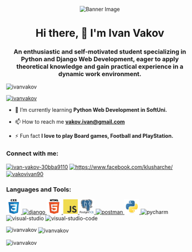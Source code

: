 <p align="center">
  <img src="https://media3.giphy.com/media/coxQHKASG60HrHtvkt/giphy.gif?cid=ecf05e476qbjkr6mgf03dkwsc0e0424dvoc0tnqi57ih1y4q&ep=v1_gifs_related&rid=giphy.gif&ct=g" alt="Banner Image" width="800" height="400">
</p>


<h1 align="center">Hi there, 👋 I'm Ivan Vakov</h1>
<h3 align="center">An enthusiastic and self-motivated student specializing in Python and Django Web Development, eager to apply theoretical knowledge and gain practical experience in a dynamic work environment.</h3>

<p align="left"> <img src="https://komarev.com/ghpvc/?username=ivanvakov&label=Profile%20views&color=0e75b6&style=flat" alt="ivanvakov" /> </p>

<p align="left"> <a href="https://github.com/ryo-ma/github-profile-trophy"><img src="https://github-profile-trophy.vercel.app/?username=ivanvakov" alt="ivanvakov" /></a> </p>

- 🌱 I’m currently learning **Python Web Development in SoftUni.**

- 📫 How to reach me **vakov.ivan@gmail.com**

- ⚡ Fun fact **I love to play Board games, Football and PlayStation.**

<h3 align="left">Connect with me:</h3>
<p align="left">
<a href="https://linkedin.com/in/ivan-vakov-30bba9110" target="blank"><img align="center" src="https://raw.githubusercontent.com/rahuldkjain/github-profile-readme-generator/master/src/images/icons/Social/linked-in-alt.svg" alt="ivan-vakov-30bba9110" height="30" width="40" /></a>
<a href="https://fb.com/https://www.facebook.com/klusharche/" target="blank"><img align="center" src="https://raw.githubusercontent.com/rahuldkjain/github-profile-readme-generator/master/src/images/icons/Social/facebook.svg" alt="https://www.facebook.com/klusharche/" height="30" width="40" /></a>
<a href="https://instagram.com/vakovivan90" target="blank"><img align="center" src="https://raw.githubusercontent.com/rahuldkjain/github-profile-readme-generator/master/src/images/icons/Social/instagram.svg" alt="vakovivan90" height="30" width="40" /></a>
</p>

<h3 align="left">Languages and Tools:</h3>
<p align="left"> 
<a href="https://www.w3schools.com/css/" target="_blank" rel="noreferrer"> 
<img src="https://raw.githubusercontent.com/devicons/devicon/master/icons/css3/css3-original-wordmark.svg" alt="css3" width="40" height="40"/> 
</a> 
<a href="https://www.djangoproject.com/" target="_blank" rel="noreferrer"> 
<img src="https://cdn.worldvectorlogo.com/logos/django.svg" alt="django" width="40" height="40"/> 
</a> 
<a href="https://www.w3.org/html/" target="_blank" rel="noreferrer"> 
<img src="https://raw.githubusercontent.com/devicons/devicon/master/icons/html5/html5-original-wordmark.svg" alt="html5" width="40" height="40"/> 
</a> 
<a href="https://developer.mozilla.org/en-US/docs/Web/JavaScript" target="_blank" rel="noreferrer"> 
<img src="https://raw.githubusercontent.com/devicons/devicon/master/icons/javascript/javascript-original.svg" alt="javascript" width="40" height="40"/> 
</a> 
<a href="https://www.postgresql.org" target="_blank" rel="noreferrer"> 
<img src="https://raw.githubusercontent.com/devicons/devicon/master/icons/postgresql/postgresql-original-wordmark.svg" alt="postgresql" width="40" height="40"/> 
</a> 
<a href="https://postman.com" target="_blank" rel="noreferrer"> 
<img src="https://www.vectorlogo.zone/logos/getpostman/getpostman-icon.svg" alt="postman" width="40" height="40"/> 
</a> 
<a href="https://www.python.org" target="_blank" rel="noreferrer"> 
<img src="https://raw.githubusercontent.com/devicons/devicon/master/icons/python/python-original.svg" alt="python" width="40" height="40"/> 
</a> 
<img src="https://cdn.jsdelivr.net/gh/devicons/devicon/icons/pycharm/pycharm-original.svg" alt="pycharm" width="40" height="40"/> 
<img src="https://cdn.jsdelivr.net/gh/devicons/devicon/icons/visualstudio/visualstudio-plain.svg" alt="visual-studio" width="40" height="40"/> 
<img src="https://cdn.jsdelivr.net/gh/devicons/devicon/icons/visualstudio/visualstudio-plain.svg" alt="visual-studio-code" width="0" height="0"/>
</p>

<p><img align="left" src="https://github-readme-stats.vercel.app/api/top-langs?username=ivanvakov&show_icons=true&locale=en&layout=compact" alt="ivanvakov" /></p>

<p>&nbsp;<img align="center" src="https://github-readme-stats.vercel.app/api?username=ivanvakov&show_icons=true&locale=en" alt="ivanvakov" /></p>

<p><img align="center" src="https://github-readme-streak-stats.herokuapp.com/?user=ivanvakov&" alt="ivanvakov" /></p>
